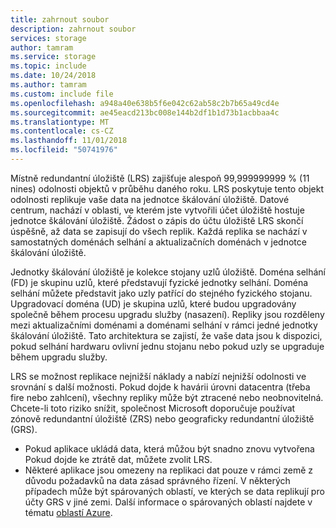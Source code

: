```yaml
---
title: zahrnout soubor
description: zahrnout soubor
services: storage
author: tamram
ms.service: storage
ms.topic: include
ms.date: 10/24/2018
ms.author: tamram
ms.custom: include file
ms.openlocfilehash: a948a40e638b5f6e042c62ab58c2b7b65a49cd4e
ms.sourcegitcommit: ae45eacd213bc008e144b2df1b1d73b1acbbaa4c
ms.translationtype: MT
ms.contentlocale: cs-CZ
ms.lasthandoff: 11/01/2018
ms.locfileid: "50741976"
---
```

Místně redundantní úložiště (LRS) zajišťuje alespoň 99,999999999 % (11 nines) odolnosti objektů v průběhu daného roku. LRS poskytuje tento objekt odolnosti replikuje vaše data na jednotce škálování úložiště. Datové centrum, nachází v oblasti, ve kterém jste vytvořili účet úložiště hostuje jednotce škálování úložiště. Žádost o zápis do účtu úložiště LRS skončí úspěšně, až data se zapisují do všech replik. Každá replika se nachází v samostatných doménách selhání a aktualizačních doménách v jednotce škálování úložiště.

Jednotky škálování úložiště je kolekce stojany uzlů úložiště. Doména selhání (FD) je skupinu uzlů, které představují fyzické jednotky selhání. Doména selhání můžete představit jako uzly patřící do stejného fyzického stojanu. Upgradovací doména (UD) je skupina uzlů, které budou upgradovány společně během procesu upgradu služby (nasazení). Repliky jsou rozděleny mezi aktualizačními doménami a doménami selhání v rámci jedné jednotky škálování úložiště. Tato architektura se zajistí, že vaše data jsou k dispozici, pokud selhání hardwaru ovlivní jednu stojanu nebo pokud uzly se upgraduje během upgradu služby.

LRS se možnost replikace nejnižší náklady a nabízí nejnižší odolnosti ve srovnání s další možnosti. Pokud dojde k havárii úrovni datacentra (třeba fire nebo zahlcení), všechny repliky může být ztracené nebo neobnovitelná. Chcete-li toto riziko snížit, společnost Microsoft doporučuje používat zónově redundantní úložiště (ZRS) nebo geograficky redundantní úložiště (GRS).

* Pokud aplikace ukládá data, která můžou být snadno znovu vytvořena Pokud dojde ke ztrátě dat, můžete zvolit LRS.
* Některé aplikace jsou omezeny na replikaci dat pouze v rámci země z důvodu požadavků na data zásad správného řízení. V některých případech může být spárovaných oblastí, ve kterých se data replikují pro účty GRS v jiné zemi. Další informace o spárovaných oblastí najdete v tématu [oblastí Azure](https://azure.microsoft.com/regions/).
